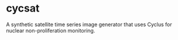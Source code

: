# cycsat
A synthetic satellite time series image generator that uses Cyclus for nuclear non-proliferation monitoring. 
